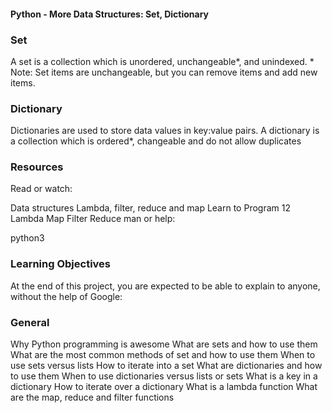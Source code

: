 #### Python - More Data Structures: Set, Dictionary

### Set
A set is a collection which is unordered, unchangeable*, and unindexed. * Note: Set items are unchangeable, but you can remove items and add new items.

### Dictionary
Dictionaries are used to store data values in key:value pairs. A dictionary is a collection which is ordered*, changeable and do not allow duplicates

### Resources

Read or watch:

Data structures
Lambda, filter, reduce and map
Learn to Program 12 Lambda Map Filter Reduce
man or help:

python3

### Learning Objectives
At the end of this project, you are expected to be able to explain to anyone, without the help of Google:

### General

Why Python programming is awesome
What are sets and how to use them
What are the most common methods of set and how to use them
When to use sets versus lists
How to iterate into a set
What are dictionaries and how to use them
When to use dictionaries versus lists or sets
What is a key in a dictionary
How to iterate over a dictionary
What is a lambda function
What are the map, reduce and filter functions
